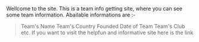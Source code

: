 Wellcome to the site.
This is a team info getting site, where you can see some team information.
Abailable informations are :-
> Team's Name
> Team's Country
> Founded Date of Team
> Team's Club etc.
If you want to visit the helpfun and informative site here is the link 
